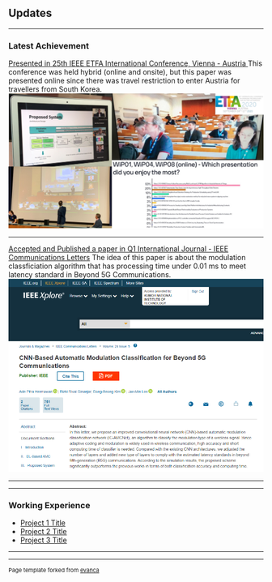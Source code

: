 ## Updates

---

### Latest Achievement 

[Presented in 25th IEEE ETFA International Conference, Vienna - Austria ](https://ieeexplore.ieee.org/document/9212123)
This conference was held hybrid (online and onsite), but this paper was presented online since there was travel restriction to enter Austria for travellers from South Korea.
<img src="images/etfa.png?raw=true"/>

---
[Accepted and Published a paper in Q1 International Journal - IEEE Communications Letters](https://ieeexplore.ieee.org/document/8977561)
The idea of this paper is about the modulation classficiation algorithm that has processing time under 0.01 ms to meet latency standard in Beyond 5G Communications.
<img src="images/adecl.png?raw=true"/>

---


---

### Working Experience

- [Project 1 Title](http://example.com/)
- [Project 2 Title](http://example.com/)
- [Project 3 Title](http://example.com/)



---




---
<p style="font-size:11px">Page template forked from <a href="https://github.com/evanca/quick-portfolio">evanca</a></p>
<!-- Remove above link if you don't want to attibute -->
